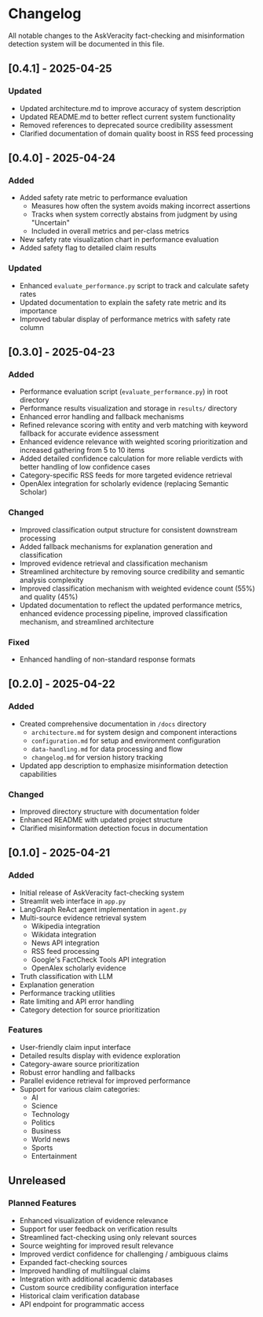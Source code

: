 # Changelog

All notable changes to the AskVeracity fact-checking and misinformation detection system will be documented in this file.

## [0.4.1] - 2025-04-25

### Updated
- Updated architecture.md to improve accuracy of system description
- Updated README.md to better reflect current system functionality
- Removed references to deprecated source credibility assessment
- Clarified documentation of domain quality boost in RSS feed processing

## [0.4.0] - 2025-04-24

### Added
- Added safety rate metric to performance evaluation
  - Measures how often the system avoids making incorrect assertions
  - Tracks when system correctly abstains from judgment by using "Uncertain" 
  - Included in overall metrics and per-class metrics
- New safety rate visualization chart in performance evaluation
- Added safety flag to detailed claim results

### Updated
- Enhanced `evaluate_performance.py` script to track and calculate safety rates
- Updated documentation to explain the safety rate metric and its importance
- Improved tabular display of performance metrics with safety rate column

## [0.3.0] - 2025-04-23

### Added
- Performance evaluation script (`evaluate_performance.py`) in root directory
- Performance results visualization and storage in `results/` directory
- Enhanced error handling and fallback mechanisms
- Refined relevance scoring with entity and verb matching with keyword fallback for accurate evidence assessment
- Enhanced evidence relevance with weighted scoring prioritization and increased gathering from 5 to 10 items
- Added detailed confidence calculation for more reliable verdicts with better handling of low confidence cases
- Category-specific RSS feeds for more targeted evidence retrieval
- OpenAlex integration for scholarly evidence (replacing Semantic Scholar)

### Changed
- Improved classification output structure for consistent downstream processing
- Added fallback mechanisms for explanation generation and classification
- Improved evidence retrieval and classification mechanism
- Streamlined architecture by removing source credibility and semantic analysis complexity
- Improved classification mechanism with weighted evidence count (55%) and quality (45%)
- Updated documentation to reflect the updated performance metrics, enhanced evidence processing pipeline, improved classification mechanism, and streamlined architecture

### Fixed
- Enhanced handling of non-standard response formats

## [0.2.0] - 2025-04-22

### Added
- Created comprehensive documentation in `/docs` directory
  - `architecture.md` for system design and component interactions
  - `configuration.md` for setup and environment configuration
  - `data-handling.md` for data processing and flow
  - `changelog.md` for version history tracking
- Updated app description to emphasize misinformation detection capabilities

### Changed
- Improved directory structure with documentation folder
- Enhanced README with updated project structure
- Clarified misinformation detection focus in documentation

## [0.1.0] - 2025-04-21

### Added
- Initial release of AskVeracity fact-checking system
- Streamlit web interface in `app.py`
- LangGraph ReAct agent implementation in `agent.py`
- Multi-source evidence retrieval system
  - Wikipedia integration
  - Wikidata integration
  - News API integration
  - RSS feed processing
  - Google's FactCheck Tools API integration
  - OpenAlex scholarly evidence
- Truth classification with LLM
- Explanation generation
- Performance tracking utilities
- Rate limiting and API error handling
- Category detection for source prioritization

### Features
- User-friendly claim input interface
- Detailed results display with evidence exploration
- Category-aware source prioritization
- Robust error handling and fallbacks
- Parallel evidence retrieval for improved performance
- Support for various claim categories:
  - AI
  - Science
  - Technology
  - Politics
  - Business
  - World news
  - Sports
  - Entertainment

## Unreleased

### Planned Features
- Enhanced visualization of evidence relevance
- Support for user feedback on verification results
- Streamlined fact-checking using only relevant sources
- Source weighting for improved result relevance
- Improved verdict confidence for challenging / ambiguous claims
- Expanded fact-checking sources
- Improved handling of multilingual claims
- Integration with additional academic databases
- Custom source credibility configuration interface
- Historical claim verification database
- API endpoint for programmatic access